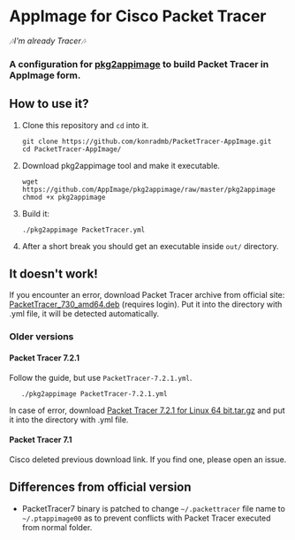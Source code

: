 # AppImage for Cisco Packet Tracer
*🎶I'm already Tracer🎶*

### A configuration for [pkg2appimage](https://github.com/AppImage/pkg2appimage) to build Packet Tracer in AppImage form.

## How to use it?

1. Clone this repository and `cd` into it.
    ```shell
    git clone https://github.com/konradmb/PacketTracer-AppImage.git
    cd PacketTracer-AppImage/
    ```
2. Download pkg2appimage tool and make it executable.
   ```shell
   wget https://github.com/AppImage/pkg2appimage/raw/master/pkg2appimage
   chmod +x pkg2appimage
   ```
3. Build it:

   ```shell
   ./pkg2appimage PacketTracer.yml
   ```

4. After a short break you should get an executable inside `out/` directory.

## It doesn't work!

If you encounter an error, download Packet Tracer archive from official site: [PacketTracer_730_amd64.deb](https://www.netacad.com/portal/resources/file/aa38a51f-45bb-4eb1-89a0-01d961ae1432) (requires login).
Put it into the directory with .yml file, it will be detected automatically.

### Older versions

#### Packet Tracer 7.2.1

Follow the guide, but use `PacketTracer-7.2.1.yml`.

```shell
   ./pkg2appimage PacketTracer-7.2.1.yml
```

In case of error, download [Packet Tracer 7.2.1 for Linux 64 bit.tar.gz](https://www.netacad.com/portal/resources/file/88097a5b-6dbd-43b5-9589-72797dca143c) and put it into the directory with .yml file.

#### Packet Tracer 7.1

Cisco deleted previous download link. If you find one, please open an issue.

## Differences from official version 

* PacketTracer7 binary is patched to change `~/.packettracer` file name to `~/.ptappimage00` as to prevent conflicts with Packet Tracer executed from normal folder.
